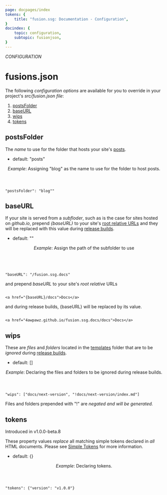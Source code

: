 ```yaml
---
page: docpages/index
tokens: {
    title: "fusion.ssg: Documentation - Configuration",
}
docindex: {
    topic: configuration,
    subtopic: fusionjson,
}
---
```


<em>CONFIGURATION</em>

# fusions.json

The following _configuration options_ are available for you to override in your project's _src/fusion.json file_:

1. <a href="#postsfolder">postsFolder</a>
1. <a href="#baseurl">baseURL</a>
1. <a href="#wips">wips</a>
1. <a href="#tokens">tokens</a>

## postsFolder

The _name_ to use for the folder that hosts your site's <a href="{baseURL}/docs/htmldocuments/posts">posts</a>.

- default: "posts"

<aside>
<header>
<p><em>Example</em>: Assigning "blog" as the name to use for the folder to host posts.</p>
</header>
<pre><code class="language-JSON">"postsFolder": "blog""</code></pre>
</aside>

## baseURL

If your site is served from a <em>subfloder</em>, such as is the case for sites hosted on <em>github.io</em>, prepend <em>&lbrace;baseURL&rbrace;</em> to your site's <a href="https://www.ibm.com/docs/en/eslm/10.0.4?topic=parameters-absolute-root-relative-url">root relative URLs</a> and they will be replaced with this value during <a href="{baseURL}/docs/cli#npm-run-release">release builds</a>.

- default: ""

<aside>
<header>
<p><em>Example</em>: Assign the path of the subfolder to use</p>
</header>
<pre><code class="language-JSON">
"baseURL": "/fusion.ssg.docs"
</code></pre>
<p>and prepend <em>baseURL</em> to your site's <em>root relative</em> URLs</p>
<pre><code class="language-HTML">
&lt;a href="&lbrace;baseURL&rbrace;/docs"&gt;Docs&lt;/a&gt;
</code></pre>
<p>and during release builds, &lbrace;baseURL&rbrace; will be replaced by its value.</p>
<pre><code class="language-HTML">
&lt;a href="4awpawz.github.io/fusion.ssg.docs/docs"&gt;Docs&lt;/a&gt;
</code></pre>
</aside>

## wips

These are _files_ and _folders_ located in the <a href="{baseURL}/docs/htmldocuments/templates">templates</a> folder that are to be _ignored_ during <a href="{baseURL}/docs/cli#npm-run-release">release builds</a>.

- default: []

<aside>
<header>
<p><em>Example</em>: Declaring the files and folders to be ignored during release builds.</p>
</header>
<pre><code class="language-JSON">"wips": ["docs/next-version", "!docs/next-version/index.md"]</code></pre>
<p class="info">Files and folders prepended with "!" are <em>negated and will be generated.</em></p>
</footer>
</aside>

## tokens

<p class="ver">Introduced in v1.0.0-beta.8</p>

These property values _replace_ all matching simple tokens declared in _all_ HTML documents. Please see <a href="{baseURL}/docs/htmldocuments/tokens#simple-tokens">Simple Tokens</a> for more information.

- default: {}

<aside>
<header>
<p><em>Example</em>: Declaring tokens.</p>
</header>
<pre><code class="language-JSON">"tokens": {"version": "v1.0.0"}</code></pre>
</footer>
</aside>

